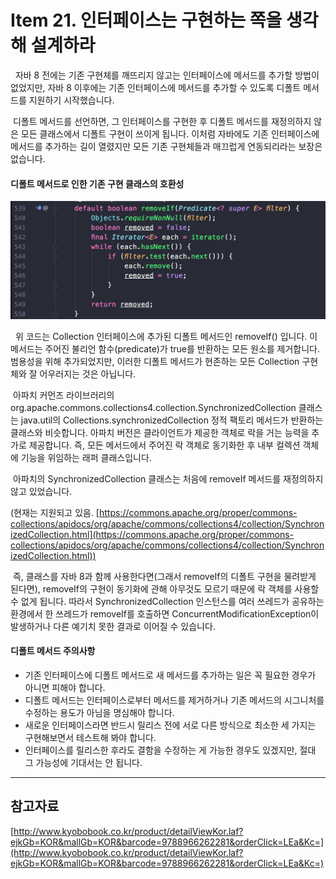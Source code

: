 # Item 21. 인터페이스는 구현하는 쪽을 생각해 설계하라

  자바 8 전에는 기존 구현체를 깨뜨리지 않고는 인터페이스에 메서드를 추가할 방법이 없었지만, 자바 8 이후에는 기존 인터페이스에 메서드를 추가할 수 있도록 디폴트 메서드를 지원하기 시작했습니다.

 디폴트 메서드를 선언하면, 그 인터페이스를 구현한 후 디폴트 메서드를 재정의하지 않은 모든 클래스에서 디폴트 구현이 쓰이게 됩니다. 이처럼 자바에도 기존 인터페이스에 메서드를 추가하는 길이 열렸지만 모든 기존 구현체들과 매끄럽게 연동되리라는 보장은 없습니다.

#### 디폴트 메서드로 인한 기존 구현 클래스의 호환성

![Collection's removeIf()](./images/collection_removeif.png)

  위 코드는 Collection 인터페이스에 추가된 디폴트 메서드인 removeIf() 입니다. 이 메서드는 주어진 불리언 함수(predicate)가 true를 반환하는 모든 원소를 제거합니다. 범용성을 위해 추가되었지만, 이러한 디폴트 메서드가 현존하는 모든 Collection 구현체와 잘 어우러지는 것은 아닙니다.

 아파치 커먼즈 라이브러리의 org.apache.commons.collections4.collection.SynchronizedCollection 클래스는 java.util의 Collections.synchronizedCollection 정적 팩토리 메서드가 반환하는 클래스와 비슷합니다. 아파치 버전은 클라이언트가 제공한 객체로 락을 거는 능력을 추가로 제공합니다. 즉, 모든 메서드에서 주어진 락 객체로 동기화한 후 내부 컬렉션 객체에 기능을 위임하는 래퍼 클래스입니다.

 아파치의 SynchronizedCollection 클래스는 처음에 removeIf 메서드를 재정의하지 않고 있었습니다.

(현재는 지원되고 있음. [https://commons.apache.org/proper/commons-collections/apidocs/org/apache/commons/collections4/collection/SynchronizedCollection.html](https://commons.apache.org/proper/commons-collections/apidocs/org/apache/commons/collections4/collection/SynchronizedCollection.html))

 즉, 클래스를 자바 8과 함께 사용한다면(그래서 removeIf의 디폴트 구현을 물려받게 된다면), removeIf의 구현이 동기화에 관해 아무것도 모르기 때문에 락 객체를 사용할 수 없게 됩니다. 따라서 SynchronizedCollection 인스턴스를 여러 쓰레드가 공유하는 환경에서 한 쓰레드가 removeIf를 호출하면 ConcurrentModificationException이 발생하거나 다른 예기치 못한 결과로 이어질 수 있습니다.

#### 디폴트 메서드 주의사항

-   기존 인터페이스에 디폴트 메서드로 새 메서드를 추가하는 일은 꼭 필요한 경우가 아니면 피해야 합니다.
-   디폴트 메서드는 인터페이스로부터 메서드를 제거하거나 기존 메서드의 시그니처를 수정하는 용도가 아님을 명심해야 합니다.
-   새로운 인터페이스라면 반드시 릴리스 전에 서로 다른 방식으로 최소한 세 가지는 구현해보면서 테스트해 봐야 합니다.
-   인터페이스를 릴리스한 후라도 결함을 수정하는 게 가능한 경우도 있겠지만, 절대 그 가능성에 기대서는 안 됩니다.

---

## 참고자료

[http://www.kyobobook.co.kr/product/detailViewKor.laf?ejkGb=KOR&mallGb=KOR&barcode=9788966262281&orderClick=LEa&Kc=](http://www.kyobobook.co.kr/product/detailViewKor.laf?ejkGb=KOR&mallGb=KOR&barcode=9788966262281&orderClick=LEa&Kc=)
